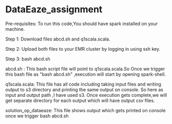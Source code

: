 # DataEaze_assignment

Pre-requisites:
     To run this code,You should have spark installed on your machine.

Step 1:
     Download files abcd.sh and q1scala.scala.
     
Step 2:
     Upload both files to your EMR cluster by logging in using ssh key.
     
Step 3:
     bash abcd.sh
     
     
abcd.sh :
    This bash script file will point to q1scala.scala.So Once we trigger this bash file as "bash abcd.sh" ,execution will start by opening spark-shell.
    
q1scala.scala:
    This file has all code including taking input files and writing output to s3 directory and printing the same output on console.
    So here as input and output path ,I have used s3.
    Once execution gets complete,we will get separate directory for each output which will have output csv files.
    
solution_op_dataeaze:
    This file shows output which gets printed on console once we trigger bash abcd.sh
 
    
    
